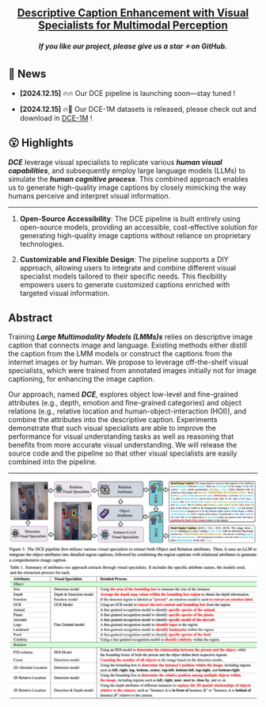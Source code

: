 
<h2 align="center"> <a href="https://arxiv.org/pdf/2412.14233">Descriptive Caption Enhancement with Visual Specialists for Multimodal Perception </a></h2>
<h5 align="center"> If you like our project, please give us a star ⭐ on GitHub.  </h2>


## 📰 News

* **[2024.12.15]**  🔥🔥 Our DCE pipeline is launching soon—stay tuned !

* **[2024.12.15]**  🔥🤗 Our DCE-1M datasets is released, please check out and download in [DCE-1M](https://huggingface.co/datasets/syp115/DCE-1M) !


## 😮 Highlights

<strong><em>DCE</em></strong> leverage visual specialists to replicate various <strong><em>human visual capabilities</em></strong>, and subsequently employ large language models (LLMs) to simulate the <strong><em>human cognitive process</em></strong>. This combined approach enables us to generate high-quality image captions by closely mimicking the way humans perceive and interpret visual information.

---

1. **Open-Source Accessibility**: The DCE pipeline is built entirely using open-source models, providing an accessible, cost-effective solution for generating high-quality image captions without reliance on proprietary technologies.

2. **Customizable and Flexible Design**: The pipeline supports a DIY approach, allowing users to integrate and combine different visual specialist models tailored to their specific needs. This flexibility empowers users to generate customized captions enriched with targeted visual information.

## Abstract

Training <strong><em>Large Multimodality Models (LMMs)s</em></strong> relies on descriptive image caption
that connects image
and language.
Existing methods either
distill the caption
from the LMM models
or construct the captions 
from the internet images or by human.
We propose to leverage off-the-shelf visual specialists,
which were trained from annotated images initially not for image captioning,
for enhancing the image caption.



Our approach, named <strong><em>DCE</em></strong>, explores object low-level and fine-grained attributes
(e.g., depth, emotion and fine-grained categories)
and object relations 
(e.g., relative location and human-object-interaction (HOI)),
and combine the attributes into the descriptive caption.
Experiments demonstrate that
such visual specialists are able to improve the performance
for visual understanding tasks
as well as reasoning that benefits from more accurate visual understanding. We will release the source code and the pipeline
so that other visual specialists are easily combined into the pipeline.

---


<!-- Model Image-->
<section class="hero teaser">
  <div class="container is-max-desktop">
    <div class="hero-body">
      <img src="assets/pipeline.png" alt="MY ALT TEXT"/>
      <img src="assets/attributes_table.png" alt="MY ALT TEXT"/>
    </div>
  </div>
</section>
<!-- End Model Image -->



